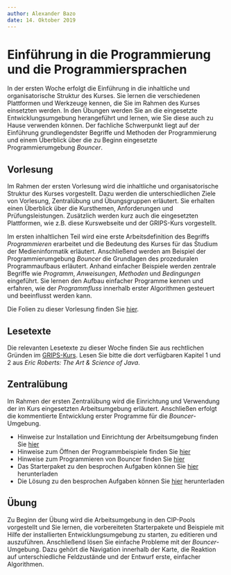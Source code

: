 ```yaml
---
author:	Alexander Bazo
date: 14. Oktober 2019
---
```


# Einführung in die Programmierung und die Programmiersprachen

In der ersten Woche erfolgt die Einführung in die inhaltliche und organisatorische Struktur des Kurses. Sie lernen die verschiedenen Plattformen und Werkzeuge kennen, die Sie im Rahmen des Kurses einsetzten werden. In den Übungen werden Sie an die eingesetzte Entwicklungsumgebung herangeführt und lernen, wie Sie diese auch zu Hause verwenden können. Der fachliche Schwerpunkt liegt auf der Einführung grundlegendster Begriffe und Methoden der Programmierung und einem Überblick über die zu Beginn eingesetzte Programmierumgebung *Bouncer*.

## Vorlesung

Im Rahmen der ersten Vorlesung wird die inhaltliche und organisatorische Struktur des Kurses vorgestellt. Dazu werden die unterschiedlichen Ziele von Vorlesung, Zentralübung und Übungsgruppen erläutert. Sie erhalten einen Überblick über die Kursthemen, Anforderungen und Prüfungsleistungen. Zusätzlich werden kurz auch die eingesetzten Plattformen, wie z.B. diese Kurswebseite und der GRIPS-Kurs vorgestellt.

Im ersten inhaltlichen Teil wird eine erste Arbeitsdefinition des Begriffs *Programmieren* erarbeitet und die Bedeutung des Kurses für das Studium der Medieninformatik erläutert. Anschließend werden am Beispiel der Programmierumgebung *Bouncer* die Grundlagen des prozeduralen Programmaufbaus erläutert. Anhand einfacher Beispiele werden zentrale Begriffe wie *Programm*, *Anweisungen*, *Methoden* und *Bedingungen* eingeführt. Sie lernen den Aufbau einfacher Programme kennen und erfahren, wie der *Programmfluss* innerhalb erster Algorithmen gesteuert und beeinflusst werden kann.

Die Folien zu dieser Vorlesung finden Sie [hier](https://regensburger-forscher.de/oop-slides/index.html?slides=01-Einfuerhung-in-die-Programmierung-und-die-Programmiersprachen).

## Lesetexte

Die relevanten Lesetexte zu dieser Woche finden Sie aus rechtlichen Gründen im [GRIPS-Kurs](https://elearning.uni-regensburg.de/course/view.php?id=39457#section-0). Lesen Sie bitte die dort verfügbaren Kapitel 1 und 2 aus *Eric Roberts: The Art & Science of Java*.

## Zentralübung

Im Rahmen der ersten Zentralübung wird die Einrichtung und Verwendung der im Kurs eingesetzten Arbeitsumgebung erläutert. Anschließen erfolgt die kommentierte Entwicklung erster Programme für die *Bouncer*-Umgebung.

- Hinweise zur Installation und Einrichtung der Arbeitsumgebung finden Sie [hier](../../tutorials/Entwicklungsumgebung)
- Hinweise zum Öffnen der Programmbeispiele finden Sie [hier](../../tutorials/Starterprojekte)
- Hinweise zum Programmieren von Bouncer finden Sie [hier](../../tutorials/Bouncer)
- Das Starterpaket zu den besprochen Aufgaben können Sie [hier](https://github.com/OOP-Regensburg/Tutorial-Examples-01/archive/starter.zip) herunterladen
- Die Lösung zu den besprochen Aufgaben können Sie [hier](https://github.com/OOP-Regensburg/Tutorial-Examples-01/archive/master.zip) herunterladen


## Übung

Zu Beginn der Übung wird die Arbeitsumgebung in den CIP-Pools vorgestellt und Sie lernen, die vorbereiteten Starterpakete und Beispiele mit Hilfe der installierten Entwicklungsumgebung zu starten, zu editieren und auszuführen. Anschließend lösen Sie einfache Probleme mit der *Bouncer*-Umgebung. Dazu gehört die Navigation innerhalb der Karte, die Reaktion auf unterschiedliche Feldzustände und der Entwurf erste, einfacher Algorithmen. 
